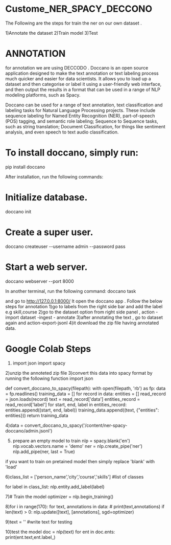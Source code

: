 # Custome_NER_SPACY_DECCONO

The Following are the steps for train the ner on our own dataset .

1)Annotate the dataset
2)Train model
3)Test 

# ANNOTATION 
for annotation we are using DECCODO .
Doccano is an open source application designed to make the text annotation or text labeling process much quicker and easier for data scientists. It allows you to load up a dataset and then categorise or label it using a user-friendly web interface, and then output the results in a format that can be used in a range of NLP modeling platforms, such as Spacy.

Doccano can be used for a range of text annotation, text classification and labeling tasks for Natural Language Processing projects. These include sequence labeling for Named Entity Recognition (NER), part-of-speech (POS) tagging, and semantic role labeling; Sequence to Sequence tasks, such as string translation; Document Classification, for things like sentiment analysis, and even speech to text audio classification.

# To install doccano, simply run:
pip install doccano

After installation, run the following commands:

# Initialize database.
doccano init
# Create a super user.
doccano createuser --username admin --password pass
# Start a web server.
doccano webserver --port 8000

In another terminal, run the following command:
doccano task

and go to  http://127.0.0.1:8000/ 
It open the doccano app . Follow the below steps for annotation
1)go to labels from the right side bar and add the label e.g skill,course
2)go to the dataset option from right side panel , action - import dataset -ingest - annotate
3)after annotating the text , go to dataset again and action-export-jsonl
4)it download the zip file having annotated data.

# Google Colab Steps
1) import json
import spacy

2)unzip the annoteted zip file
3)convert this data into spacy format by running the following function
import json

def convert_doccano_to_spacy(filepath):
  with open(filepath, 'rb') as fp:
    data = fp.readlines()
    training_data = []
    for record in data:
      entities = []
      read_record = json.loads(record)
      text = read_record['data']
      entities_record = read_record['label']
      for start, end, label in entities_record:
        entities.append((start, end, label))
        training_data.append((text, {"entities": entities}))
    return training_data
    
  4)data = convert_doccano_to_spacy('/content/ner-spacy-doccano/admin.jsonl')
  
  5) prepare an empty model to train
nlp = spacy.blank('en')
nlp.vocab.vectors.name = 'demo'
ner = nlp.create_pipe('ner')
nlp.add_pipe(ner, last = True)

if you want to train on pretained model then simply replace 'blank' with 'load'

6)class_list = ['person_name','city','course','skills'] #list of classes

  for label in class_list:
    nlp.entity.add_label(label)

7)# Train the model
optimizer = nlp.begin_training()

8)for i in range(170):
  for text, annotations in data:
      # print(text,annotations)
      if len(text) > 0:
          nlp.update([text], [annotations], sgd=optimizer)
          
          
9)text = '' #write text for testing

10)test the model
doc = nlp(text)
for ent in doc.ents:
    print(ent.text,ent.label_)




